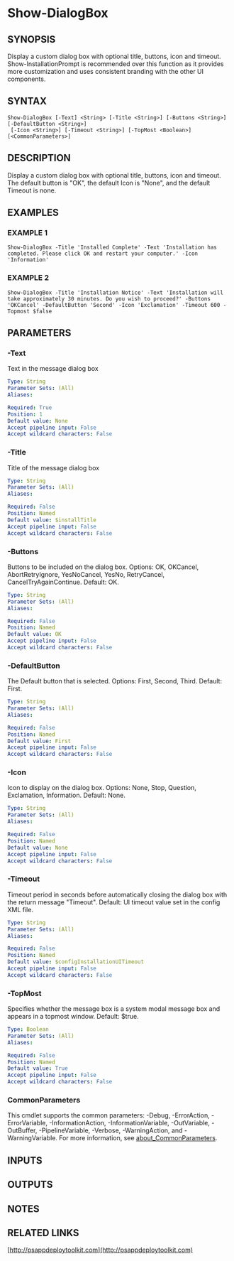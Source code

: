 ﻿---
external help file: PSAppDeployToolkit-help.xml
Module Name: PSAppDeployToolkit
online version: http://psappdeploytoolkit.com
schema: 2.0.0
---

# Show-DialogBox

## SYNOPSIS
Display a custom dialog box with optional title, buttons, icon and timeout.
Show-InstallationPrompt is recommended over this function as it provides more customization and uses consistent branding with the other UI components.

## SYNTAX

```
Show-DialogBox [-Text] <String> [-Title <String>] [-Buttons <String>] [-DefaultButton <String>]
 [-Icon <String>] [-Timeout <String>] [-TopMost <Boolean>] [<CommonParameters>]
```

## DESCRIPTION
Display a custom dialog box with optional title, buttons, icon and timeout.
The default button is "OK", the default Icon is "None", and the default Timeout is none.

## EXAMPLES

### EXAMPLE 1
```
Show-DialogBox -Title 'Installed Complete' -Text 'Installation has completed. Please click OK and restart your computer.' -Icon 'Information'
```

### EXAMPLE 2
```
Show-DialogBox -Title 'Installation Notice' -Text 'Installation will take approximately 30 minutes. Do you wish to proceed?' -Buttons 'OKCancel' -DefaultButton 'Second' -Icon 'Exclamation' -Timeout 600 -Topmost $false
```

## PARAMETERS

### -Text
Text in the message dialog box

```yaml
Type: String
Parameter Sets: (All)
Aliases:

Required: True
Position: 1
Default value: None
Accept pipeline input: False
Accept wildcard characters: False
```

### -Title
Title of the message dialog box

```yaml
Type: String
Parameter Sets: (All)
Aliases:

Required: False
Position: Named
Default value: $installTitle
Accept pipeline input: False
Accept wildcard characters: False
```

### -Buttons
Buttons to be included on the dialog box.
Options: OK, OKCancel, AbortRetryIgnore, YesNoCancel, YesNo, RetryCancel, CancelTryAgainContinue.
Default: OK.

```yaml
Type: String
Parameter Sets: (All)
Aliases:

Required: False
Position: Named
Default value: OK
Accept pipeline input: False
Accept wildcard characters: False
```

### -DefaultButton
The Default button that is selected.
Options: First, Second, Third.
Default: First.

```yaml
Type: String
Parameter Sets: (All)
Aliases:

Required: False
Position: Named
Default value: First
Accept pipeline input: False
Accept wildcard characters: False
```

### -Icon
Icon to display on the dialog box.
Options: None, Stop, Question, Exclamation, Information.
Default: None.

```yaml
Type: String
Parameter Sets: (All)
Aliases:

Required: False
Position: Named
Default value: None
Accept pipeline input: False
Accept wildcard characters: False
```

### -Timeout
Timeout period in seconds before automatically closing the dialog box with the return message "Timeout".
Default: UI timeout value set in the config XML file.

```yaml
Type: String
Parameter Sets: (All)
Aliases:

Required: False
Position: Named
Default value: $configInstallationUITimeout
Accept pipeline input: False
Accept wildcard characters: False
```

### -TopMost
Specifies whether the message box is a system modal message box and appears in a topmost window.
Default: $true.

```yaml
Type: Boolean
Parameter Sets: (All)
Aliases:

Required: False
Position: Named
Default value: True
Accept pipeline input: False
Accept wildcard characters: False
```

### CommonParameters
This cmdlet supports the common parameters: -Debug, -ErrorAction, -ErrorVariable, -InformationAction, -InformationVariable, -OutVariable, -OutBuffer, -PipelineVariable, -Verbose, -WarningAction, and -WarningVariable. For more information, see [about_CommonParameters](http://go.microsoft.com/fwlink/?LinkID=113216).

## INPUTS

## OUTPUTS

## NOTES

## RELATED LINKS

[http://psappdeploytoolkit.com](http://psappdeploytoolkit.com)

